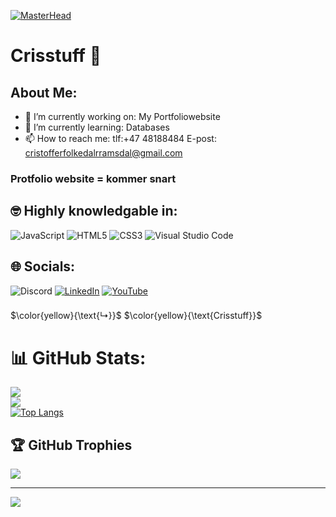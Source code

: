 [![MasterHead](https://repository-images.githubusercontent.com/588181932/e36ec678-7984-4cdd-8e4c-a3932772ff8e)](https://crisstuff.github.io/)

# Crisstuff 👋

## About Me:
- 🔭 I’m currently working on: My Portfoliowebsite
- 🌱 I’m currently learning: Databases
- 📫 How to reach me: tlf:+47 48188484 E-post: cristofferfolkedalrramsdal@gmail.com
  
### Protfolio website = kommer snart


## 🤓 Highly knowledgable in:
![JavaScript](https://img.shields.io/badge/javascript-%23323330.svg?style=for-the-badge&logo=javascript&logoColor=%23F7DF1E) ![HTML5](https://img.shields.io/badge/html5-%23E34F26.svg?style=for-the-badge&logo=html5&logoColor=white) ![CSS3](https://img.shields.io/badge/css3-%231572B6.svg?style=for-the-badge&logo=css3&logoColor=white) ![Visual Studio Code](https://img.shields.io/badge/Visual%20Studio%20Code-0078d7.svg?style=for-the-badge&logo=visual-studio-code&logoColor=white)
## 🌐 Socials:
![Discord](https://img.shields.io/badge/Discord-%235865F2.svg?style=for-the-badge&logo=discord&logoColor=white)
[![LinkedIn](https://img.shields.io/badge/linkedin-%230077B5.svg?style=for-the-badge&logo=linkedin&logoColor=white)](https://www.linkedin.com/in/cristoffer-folkedal-ramsdal-0aa586292/)
[![YouTube](https://img.shields.io/badge/YouTube-%23FF0000.svg?style=for-the-badge&logo=YouTube&logoColor=white)](https://www.youtube.com/@cristofferfolkedalrramsdal2763) <br>
###
$\color{yellow}{\text{↳}}$ $\color{yellow}{\text{Crisstuff}}$

# 📊 GitHub Stats:
![](https://github-readme-stats.vercel.app/api?username=Crisstuff&theme=highcontrast&hide_border=false&include_all_commits=false&count_private=false)<br/>
![](https://github-readme-streak-stats.herokuapp.com/?user=Crisstuff&theme=highcontrast&hide_border=false)<br/>
[![Top Langs](https://github-readme-stats.vercel.app/api/top-langs/?username=Crisstuff&bg_color=000000&text_color=ffff00&title_color=ffff00)](https://github.com/anuraghazra/github-readme-stats)

## 🏆 GitHub Trophies
![](https://github-profile-trophy.vercel.app/?username=Crisstuff&theme=gruvbox&no-frame=true&no-bg=false&margin-w=4)

---
[![](https://visitcount.itsvg.in/api?id=Crisstuff&icon=0&color=0)](https://visitcount.itsvg.in)


